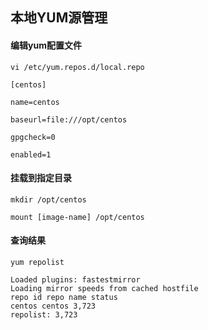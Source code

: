 ## 本地YUM源管理

#### 编辑yum配置文件

```
vi /etc/yum.repos.d/local.repo
```

```
[centos]

name=centos

baseurl=file:///opt/centos

gpgcheck=0

enabled=1
```
<!-- more -->
#### 挂载到指定目录

```
mkdir /opt/centos
```

```
mount [image-name] /opt/centos
```

#### 查询结果

```
yum repolist
```

```
Loaded plugins: fastestmirror
Loading mirror speeds from cached hostfile
repo id repo name status
centos centos 3,723
repolist: 3,723
```

